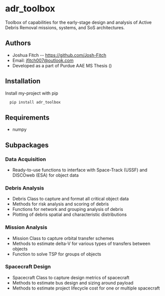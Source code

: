 # adr_toolbox
Toolbox of capabilities for the early-stage design and analysis of Active Debris Removal missions, systems, and SoS architectures.

## Authors
- Joshua Fitch -- https://github.com/Josh-Fitch
- Email: jfitch007@outlook.com
- Developed as a part of Purdue AAE MS Thesis (<INSERT LINK TO THESIS>)

## Installation
Install my-project with pip
```bash
  pip install adr_toolbox
```

## Requirements
* numpy

## Subpackages
### Data Acquisition
- Ready-to-use functions to interface with Space-Track (USSF) and DISCOweb (ESA) for object data

### Debris Analysis
- Debris Class to capture and format all critical object data
- Methods for risk analysis and scoring of debris
- Functions for network and grouping analysis of debris
- Plotting of debris spatial and characteristic distributions

### Mission Analysis
- Mission Class to capture orbital transfer schemes
- Methods to estimate delta-V for various types of transfers between objects
- Function to solve TSP for groups of objects

### Spacecraft Design
- Spacecraft Class to capture design metrics of spacecraft
- Methods to estimate bus design and sizing around payload
- Methods to estimate project lifecycle cost for one or multiple spacecraft
